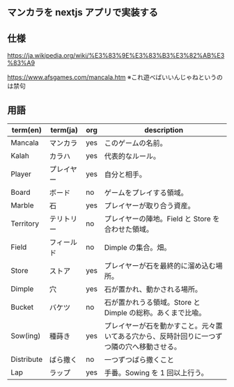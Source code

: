 ## マンカラを nextjs アプリで実装する

## 仕様

https://ja.wikipedia.org/wiki/%E3%83%9E%E3%83%B3%E3%82%AB%E3%83%A9

https://www.afsgames.com/mancala.htm
※これ遊べばいいんじゃねというのは禁句

## 用語

| term(en)   | term(ja)   | org | description                                                                                |
| ---------- | ---------- | --- | ------------------------------------------------------------------------------------------ |
| Mancala    | マンカラ   | yes | このゲームの名前。                                                                         |
| Kalah      | カラハ     | yes | 代表的なルール。                                                                           |
| Player     | プレイヤー | yes | 自分と相手。                                                                               |
| Board      | ボード     | no  | ゲームをプレイする領域。                                                                   |
| Marble     | 石         | yes | プレイヤーが取り合う資産。                                                                 |
| Territory  | テリトリー | no  | プレイヤーの陣地。Field と Store を合わせた領域。                                          |
| Field      | フィールド | no  | Dimple の集合。畑。                                                                        |
| Store      | ストア     | yes | プレイヤーが石を最終的に溜め込む場所。                                                     |
| Dimple     | 穴         | yes | 石が置かれ、動かされる場所。                                                               |
| Bucket     | バケツ     | no  | 石が置かれうる領域。Store と Dimple の総称。あくまで比喩。                                 |
| Sow(ing)   | 種蒔き     | yes | プレイヤーが石を動かすこと。元々置いてある穴から、反時計回りに一つずつ隣の穴へ移動させる。 |
| Distribute | ばら撒く   | no  | 一つずつばら撒くこと                                                                       |
| Lap        | ラップ     | yes | 手番。Sowing を 1 回以上行う。                                                             |
